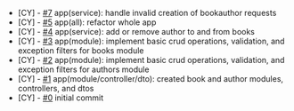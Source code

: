 <!--
Changelog Format
- [your name] [#issue number](link to issue) {issue title}

NOTE: all lowercase and no ending punctuation marks
-->

- [CY] - [#7](https://github.com/cyril-deguzman/studyuwu/issues/7) app(service): handle invalid creation of bookauthor requests
- [CY] - [#5](https://github.com/cyril-deguzman/studyuwu/issues/5) app(all): refactor whole app
- [CY] - [#4](https://github.com/cyril-deguzman/studyuwu/issues/4) app(service): add or remove author to and from books
- [CY] - [#3](https://github.com/cyril-deguzman/studyuwu/issues/3) app(module): implement basic crud operations, validation, and exception filters for books module
- [CY] - [#2](https://github.com/cyril-deguzman/studyuwu/issues/2) app(module): implement basic crud operations, validation, and exception filters for authors module
- [CY] - [#1](https://github.com/cyril-deguzman/studyuwu/issues/1) app(module/controller/dto): created book and author modules, controllers, and dtos
- [CY] - [#0](https://github.com/cyril-deguzman/studyuwu/issues) initial commit
